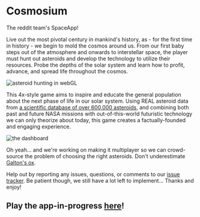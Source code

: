Cosmosium
=========

The reddit team's SpaceApp! 

Live out the most pivotal century in mankind's history, as - for the first time in history - we begin to mold the cosmos around us. From our first baby steps out of the atmosphere and onwards to interstellar space, the player must hunt out asteroids and develop the technology to utilize their resources. Probe the depths of the solar system and learn how to profit, advance, and spread life throughout the cosmos. 

![asteroid hunting in webGL](http://i.imgur.com/X7UN45d.png)

This 4x-style game aims to inspire and educate the general population about the next phase of life in our solar system. Using REAL asteroid data from [a scientific database of over 600,000 asteroids](http://www.asterank.com/), and combining both past and future NASA missions with out-of-this-world futuristic technology we can only theorize about today, this game creates a factually-founded and engaging experience.

![the dashboard](http://i.imgur.com/JKkkpUp.png)

Oh yeah... and we're working on making it multiplayer so we can crowd-source the problem of choosing the right asteroids. Don't underestimate [Galton's ox](http://en.wikipedia.org/wiki/The_Wisdom_of_Crowds).

Help out by reporting any issues, questions, or comments to our [issue tracker](https://github.com/rSimulate/Cosmosium/issues?state=open). Be patient though, we still have a lot left to implement... Thanks and enjoy!

## Play the app-in-progress [here](http://54.186.92.226:7099/)! ##
